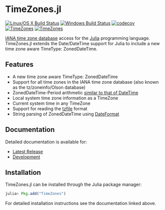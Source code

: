 TimeZones.jl
============

[![Linux/OS X Build Status](https://travis-ci.org/JuliaTime/TimeZones.jl.svg?branch=master)](https://travis-ci.org/JuliaTime/TimeZones.jl)
[![Windows Build Status](https://ci.appveyor.com/api/projects/status/ru96a9u8h83j9ixu/branch/master?svg=true)](https://ci.appveyor.com/project/omus/timezones-jl)
[![codecov](https://codecov.io/gh/JuliaTime/TimeZones.jl/branch/master/graph/badge.svg)](https://codecov.io/gh/JuliaTime/TimeZones.jl)
[![TimeZones](http://pkg.julialang.org/badges/TimeZones_0.4.svg)](http://pkg.julialang.org/?pkg=TimeZones&ver=0.4)
[![TimeZones](http://pkg.julialang.org/badges/TimeZones_0.5.svg)](http://pkg.julialang.org/?pkg=TimeZones)

[IANA time zone database](http://www.iana.org/time-zones) access for the [Julia](http://julialang.org/) programming language. TimeZones.jl extends the Date/DateTime support for Julia to include a new time zone aware TimeType: ZonedDateTime.

## Features

* A new time zone aware TimeType: ZonedDateTime
* Support for all time zones in the IANA time zone database (also known as the tz/zoneinfo/Olson database)
* ZonedDateTime-Period arithmetic [similar to that of DateTime](http://julia.readthedocs.io/en/latest/manual/dates/#timetype-period-arithmetic)
* Local system time zone information as a TimeZone
* Current system time in any TimeZone
* Support for reading the [tzfile](http://man7.org/linux/man-pages/man5/tzfile.5.html) format
* String parsing of ZonedDateTime using [DateFormat](http://julia.readthedocs.org/en/latest/manual/dates/?highlight=dateformat#constructors)

## Documentation

Detailed documentation is available for:
* [Latest Release](http://timezonesjl.readthedocs.org/en/stable/)
* [Development](http://timezonesjl.readthedocs.org/en/latest/)

## Installation

TimeZones.jl can be installed through the Julia package manager:

```julia
julia> Pkg.add("TimeZones")
```

For detailed installation instructions see the documentation linked above.
